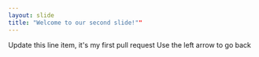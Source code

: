 ```yaml
---
layout: slide
title: "Welcome to our second slide!""
---
```

Update this line item, it's my first pull request
Use the left arrow to go back
